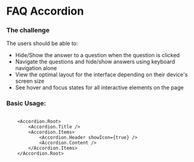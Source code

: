 # FAQ Accordion

### The challenge
The users should be able to: 

- Hide/Show the answer to a question when the question is clicked
- Navigate the questions and hide/show answers using keyboard navigation alone
- View the optimal layout for the interface depending on their device's screen size
- See hover and focus states for all interactive elements on the page

### Basic Usage:

```react

    <Accordion.Root>
        <Accordion.Title />
        <Accordion.Items>
            <Accordion.Header showIcon={true} />
            <Accordion.Content />
        </Accordion.Items>
    </Accordion.Root>
```
    